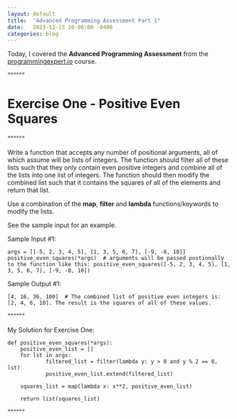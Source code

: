 ```yaml
---
layout: default
title:  "Advanced Programming Assessment Part 1"
date:   2023-12-13 10:06:00 -0400
categories: blog
---
```

Today, I covered the __Advanced Programming Assessment__ from the [programmingexpert.io][course-site] course.

""""""

# Exercise One - Positive Even Squares

""""""

Write a function that accepts any number of positional arguments, all of which assume will be lists of integers. The function should filter all of these lists such that they only contain even positive integers and combine all of the lists into one list of integers. The function should then modify the combined list such that it contains the squares of all of the elements and return that list.

Use a combination of the __map__, __filter__ and __lambda__ functions/keywords to modify the lists.

See the sample input for an example.

Sample Input #1:

    args = [[-5, 2, 3, 4, 5], [1, 3, 5, 6, 7], [-9, -8, 10]]
    positive_even_squares(*args)  # arguments will be passed postionally to the function like this: positive_even_squares([-5, 2, 3, 4, 5], [1, 3, 5, 6, 7], [-9, -8, 10])

Sample Output #1:

    [4, 16, 36, 100]  # The combined list of positive even integers is: [2, 4, 6, 10]. The result is the squares of all of these values.

""""""

My Solution for Exercise One:

    def positive_even_squares(*args):
        positive_even_list = []
        for lst in args:
                filtered_list = filter(lambda y: y > 0 and y % 2 == 0, lst)
                positive_even_list.extend(filtered_list)
    
        squares_list = map(lambda x: x**2, positive_even_list)

        return list(squares_list)

""""""

[course-site]: https://www.programmingexpert.io/index